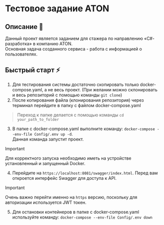 # Тестовое задание ATON
## Описание 📝
Данный проект является заданием для стажера по направлению «C#-разработка» в компанию ATON.  
Основная задача созданного сервиса - работа с информацией о пользователях.
## Быстрый старт ⚡️
1. Для тестирования системы достаточно скопировать только docker-compose.yaml, а не весь проект. (При желании можно склонировать и весь репозиторий с помощью команды ```git clone```)  
2. После копирования файла (клонирования репозитория) через терминал перейдите в папку с файлом docker-compose.yaml
> Переход к папке делается с помощью команды ```cd your_path_to_folder```
3. В папке с docker-compose.yaml выполните команду: ```docker-compose --env-file Config/.env up -d```.  
Данная команда запустит проект. 
> [!IMPORTANT]
> Для корректного запуска необходимо иметь на устройстве установленный и запущенный Docker.
4. Перейдите на ```https://localhost:8081/swagger/index.html```. Перед вам откроется интерфейс Swagger для доступа к API. 
> [!IMPORTANT]
> Очень важно перейти именно на ```https``` версию, поскольку для авторизации используется JWT токен.
5. Для остановки контейнеров в папке с docker-compose.yaml используйте команду: ```docker-compose --env-file Config/.env down```